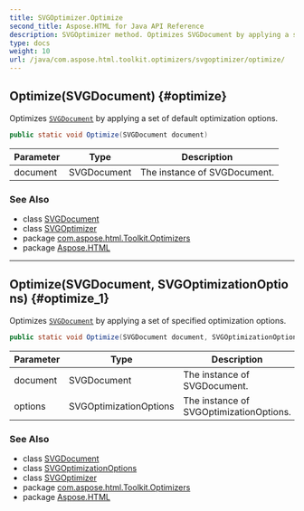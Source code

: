 ```yaml
---
title: SVGOptimizer.Optimize
second_title: Aspose.HTML for Java API Reference
description: SVGOptimizer method. Optimizes SVGDocument by applying a set of default optimization options
type: docs
weight: 10
url: /java/com.aspose.html.toolkit.optimizers/svgoptimizer/optimize/
---
```

## Optimize(SVGDocument) {#optimize}

Optimizes [`SVGDocument`](../../../com.aspose.html.dom.svg/svgdocument/) by applying a set of default optimization options.

```java
public static void Optimize(SVGDocument document)
```

| Parameter | Type | Description |
| --- | --- | --- |
| document | SVGDocument | The instance of SVGDocument. |

### See Also

* class [SVGDocument](../../../com.aspose.html.dom.svg/svgdocument/)
* class [SVGOptimizer](../)
* package [com.aspose.html.Toolkit.Optimizers](../../svgoptimizer/)
* package [Aspose.HTML](../../../)

---

## Optimize(SVGDocument, SVGOptimizationOptions) {#optimize_1}

Optimizes [`SVGDocument`](../../../com.aspose.html.dom.svg/svgdocument/) by applying a set of specified optimization options.

```java
public static void Optimize(SVGDocument document, SVGOptimizationOptions options)
```

| Parameter | Type | Description |
| --- | --- | --- |
| document | SVGDocument | The instance of SVGDocument. |
| options | SVGOptimizationOptions | The instance of SVGOptimizationOptions. |

### See Also

* class [SVGDocument](../../../com.aspose.html.dom.svg/svgdocument/)
* class [SVGOptimizationOptions](../../svgoptimizationoptions/)
* class [SVGOptimizer](../)
* package [com.aspose.html.Toolkit.Optimizers](../../svgoptimizer/)
* package [Aspose.HTML](../../../)
